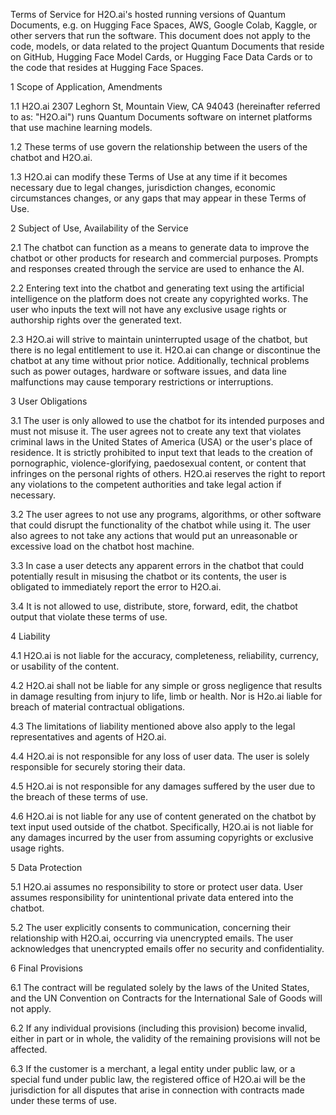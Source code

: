 Terms of Service for H2O.ai's hosted running versions of Quantum Documents, e.g. on Hugging Face Spaces, AWS, Google Colab, Kaggle, or other servers that run the software.  This document does not apply to the code, models, or data related to the project Quantum Documents that reside on GitHub, Hugging Face Model Cards, or Hugging Face Data Cards or to the code that resides at Hugging Face Spaces.

1
Scope of Application, Amendments

1.1
H2O.ai 2307 Leghorn St, Mountain View, CA 94043 (hereinafter referred to as: "H2O.ai") runs Quantum Documents software on internet platforms that use machine learning models.

1.2
These terms of use govern the relationship between the users of the chatbot and H2O.ai.

1.3
H2O.ai can modify these Terms of Use at any time if it becomes necessary due to legal changes, jurisdiction changes, economic circumstances changes, or any gaps that may appear in these Terms of Use.

2
Subject of Use, Availability of the Service

2.1
The chatbot can function as a means to generate data to improve the chatbot or other products for research and commercial purposes. Prompts and responses created through the service are used to enhance the AI.

2.2
Entering text into the chatbot and generating text using the artificial intelligence on the platform does not create any copyrighted works. The user who inputs the text will not have any exclusive usage rights or authorship rights over the generated text.

2.3
H2O.ai will strive to maintain uninterrupted usage of the chatbot, but there is no legal entitlement to use it. H2O.ai can change or discontinue the chatbot at any time without prior notice. Additionally, technical problems such as power outages, hardware or software issues, and data line malfunctions may cause temporary restrictions or interruptions.

3
User Obligations

3.1
The user is only allowed to use the chatbot for its intended purposes and must not misuse it. The user agrees not to create any text that violates criminal laws in the United States of America (USA) or the user's place of residence. It is strictly prohibited to input text that leads to the creation of pornographic, violence-glorifying, paedosexual content, or content that infringes on the personal rights of others. H2O.ai reserves the right to report any violations to the competent authorities and take legal action if necessary.

3.2
The user agrees to not use any programs, algorithms, or other software that could disrupt the functionality of the chatbot while using it. The user also agrees to not take any actions that would put an unreasonable or excessive load on the chatbot host machine.

3.3
In case a user detects any apparent errors in the chatbot that could potentially result in misusing the chatbot or its contents, the user is obligated to immediately report the error to H2O.ai.

3.4
It is not allowed to use, distribute, store, forward, edit, the chatbot output that violate these terms of use.

4
Liability

4.1
H2O.ai is not liable for the accuracy, completeness, reliability, currency, or usability of the content.

4.2
H2O.ai shall not be liable for any simple or gross negligence that results in damage resulting from injury to life, limb or health.  Nor is H2o.ai liable for breach of material contractual obligations.

4.3
The limitations of liability mentioned above also apply to the legal representatives and agents of H2O.ai.

4.4
H2O.ai is not responsible for any loss of user data. The user is solely responsible for securely storing their data.

4.5
H2O.ai is not responsible for any damages suffered by the user due to the breach of these terms of use.

4.6
H2O.ai is not liable for any use of content generated on the chatbot by text input used outside of the chatbot. Specifically, H2O.ai is not liable for any damages incurred by the user from assuming copyrights or exclusive usage rights.

5
Data Protection

5.1
H2O.ai assumes no responsibility to store or protect user data.  User assumes responsibility for unintentional private data entered into the chatbot.

5.2
The user explicitly consents to communication, concerning their relationship with H2O.ai, occurring via unencrypted emails. The user acknowledges that unencrypted emails offer no security and confidentiality.

6
Final Provisions

6.1
The contract will be regulated solely by the laws of the United States, and the UN Convention on Contracts for the International Sale of Goods will not apply.

6.2
If any individual provisions (including this provision) become invalid, either in part or in whole, the validity of the remaining provisions will not be affected.

6.3
If the customer is a merchant, a legal entity under public law, or a special fund under public law, the registered office of H2O.ai will be the jurisdiction for all disputes that arise in connection with contracts made under these terms of use.
